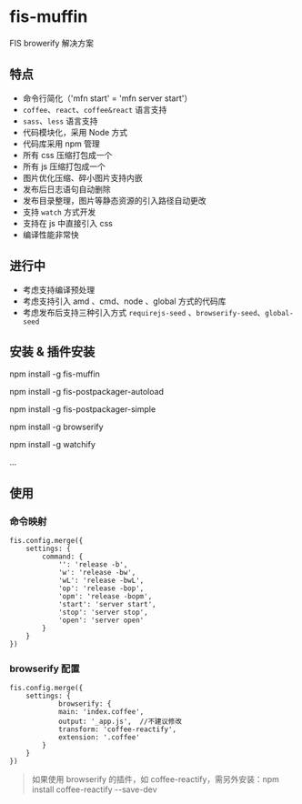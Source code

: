 # fis-muffin
FIS browerify 解决方案

## 特点
* 命令行简化（'mfn start' = 'mfn server start'）
* `coffee`、`react`、`coffee&react` 语言支持
* `sass`、`less` 语言支持 
* 代码模块化，采用 Node 方式
* 代码库采用 npm 管理
* 所有 css 压缩打包成一个
* 所有 js 压缩打包成一个
* 图片优化压缩、碎小图片支持内嵌
* 发布后日志语句自动删除
* 发布目录整理，图片等静态资源的引入路径自动更改
* 支持 `watch` 方式开发 
* 支持在 js 中直接引入 css 
* 编译性能非常快

## 进行中
* 考虑支持编译预处理
* 考虑支持引入 amd 、cmd、node 、global 方式的代码库
* 考虑发布后支持三种引入方式 `requirejs-seed` 、`browserify-seed`、`global-seed`

## 安装 & 插件安装
npm install -g fis-muffin

npm install -g fis-postpackager-autoload

npm install -g fis-postpackager-simple

npm install -g browserify

npm install -g watchify

...
## 使用
### 命令映射
    fis.config.merge({
        settings: {
            command: {
                '': 'release -b',
                'w': 'release -bw',
                'wL': 'release -bwL',
                'op': 'release -bop',
                'opm': 'release -bopm',
                'start': 'server start',
                'stop': 'server stop',
                'open': 'server open'
            }
        }
    })

### browserify 配置
    fis.config.merge({
        settings: {
                browserify: {
                main: 'index.coffee',
                output: '_app.js',  //不建议修改
                transform: 'coffee-reactify',
                extension: '.coffee'
            }
        }
    })

> 如果使用 browserify 的插件，如 coffee-reactify，需另外安装：npm install coffee-reactify --save-dev